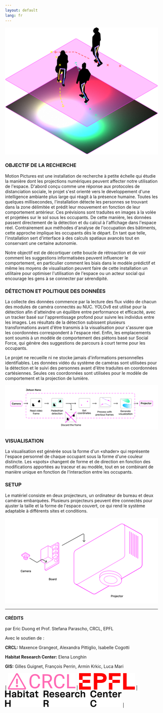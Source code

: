 ```yaml
---
layout: default
lang: fr
---
```


![img01](/assets/img/fig1.png)

### OBJECTIF DE LA RECHERCHE
Motion Pictures est une installation de recherche à petite échelle qui étudie la manière dont les projections numériques peuvent affecter notre utilisation de l'espace. D'abord conçu comme une réponse aux protocoles de distanciation sociale, le projet s'est orienté vers le développement d'une intelligence ambiante plus large qui réagit à la présence humaine. Toutes les quelques millisecondes, l'installation détecte les personnes se trouvant dans la zone délimitée et prédit leur mouvement en fonction de leur comportement antérieur. Ces prévisions sont traduites en images à la volée et projetées sur le sol sous les occupants. De cette manière, les données passent directement de la détection et du calcul à l'affichage dans l'espace réel. Contrairement aux méthodes d'analyse de l'occupation des bâtiments, cette approche implique les occupants dès le départ. En tant que telle, l'installation sert d'interface à des calculs spatiaux avancés tout en conservant une certaine autonomie.

Notre objectif est de décortiquer cette boucle de rétroaction et de voir comment les suggestions informatisées peuvent influencer le comportement, en particulier comment les biais dans le modèle prédictif et même les moyens de visualisation peuvent faire de cette installation un utilitaire pour optimiser l'utilisation de l'espace ou un acteur social qui encourage les gens à se connecter par sérendipité.

### DÉTECTION ET POLITIQUE DES DONNÉES

La collecte des données commence par la lecture des flux vidéo de chacun des modules de caméra connectés au NUC. YOLOv8 est utilisé pour la détection afin d'atteindre un équilibre entre performance et efficacité, avec un tracker basé sur l'apprentissage profond pour suivre les individus entre les images. Les résultats de la détection subissent plusieurs transformations avant d'être transmis à la visualisation pour s'assurer que les coordonnées correspondent à l'espace réel. Enfin, les emplacements sont soumis à un modèle de comportement des piétons basé sur Social Force, qui génère des suggestions de parcours à court terme pour les occupants.

Le projet ne recueille ni ne stocke jamais d'informations personnelles identifiables. Les données vidéo du système de caméras sont utilisées pour la détection et le suivi des personnes avant d'être traduites en coordonnées cartésiennes. Seules ces coordonnées sont utilisées pour le modèle de comportement et la projection de lumière.

![img02](/assets/img/fig2.png)

### VISUALISATION
La visualisation est générée sous la forme d'un «shader» qui représente l'espace personnel de chaque occupant sous la forme d'une couleur distincte. Les «spots» changent de forme et de direction en fonction des modifications apportées au traceur et au modèle, tout en se combinant de manière unique en fonction de l'interaction entre les occupants.

### SETUP

Le matériel consiste en deux projecteurs, un ordinateur de bureau et deux caméras embarquées. Plusieurs projecteurs peuvent être connectés pour ajuster la taille et la forme de l'espace couvert, ce qui rend le système adaptable à différents sites et conditions.

![img03](/assets/img/fig3.png)

--------------

#### CRÉDITS

par Eric Duong et Prof. Stefana Parascho, CRCL, EPFL

Avec le soutien de :

**CRCL:** Maxence Grangeot, Alexandra Pittiglio, Isabelle Cogotti

**Habitat Research Center:** Elena Longhin

**GIS:** Gilles Guignet, François Perrin, Armin Krkic, Luca Mari

| ![crcl](/assets/img/crcl.png) | ![epfl](/assets/img/epfl.png) | ![hrc](/assets/img/hrc.png) |